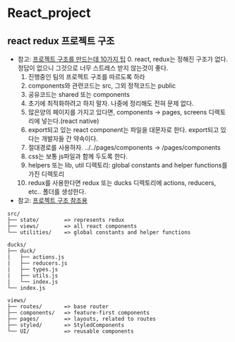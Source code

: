 # React_project

## react redux 프로젝트 구조

- 참고: [프로젝트 구조를 만드는데 10가지 팁](https://dev.to/chrisachard/tips-for-organizing-react-projects-191)
    0. react, redux는 정해진 구조가 없다. 정답이 없으니 그것으로 너무 스트레스 받지 않는것이 좋다.
    1. 진행중인 팀의 프로젝트 구조를 따르도록 하라
    2. components와 관련코드는 src, 그외 정적코드는 public
    3. 공유코드는 shared 또는 components
    4. 초기에 최적화하려고 하지 말자. 나중에 정리해도 전혀 문제 없다.
    5. 많은양의 페이지를 가지고 있다면, components -> pages, screens 디렉토리에 넣는다.(react native)
    6. export되고 있는 react component는 파일을 대문자로 한다. export되고 있다는 개발자들 간 약속이다.
    7. 절대경로를 사용하자. ../../pages/components -> /pages/components
    8. css는 보통 js파일과 함께 두도록 한다.
    9. helpers 또는 lib, util 디렉토리: global constants and helper functions를 가진 디렉토리
    10. redux를 사용한다면 redux 또는 ducks 디렉토리에 actions, reducers, etc.. 폴더를 생성한다.
- 참고: [프로젝트 구조 참조용](https://github.com/codica2/react-app-best-practice)

```
src/
├── state/        => represents redux
├── views/        => all react components
└── utilities/    => global constants and helper functions

ducks/
├── duck/
|   ├── actions.js
|   ├── reducers.js
|   ├── types.js
|   ├── utils.js
|   └── index.js
└── index.js

views/
├── routes/       => base router
├── components/   => feature-first components
├── pages/        => layouts, related to routes
├── styled/       => StyledComponents
└── UI/           => reusable components
```